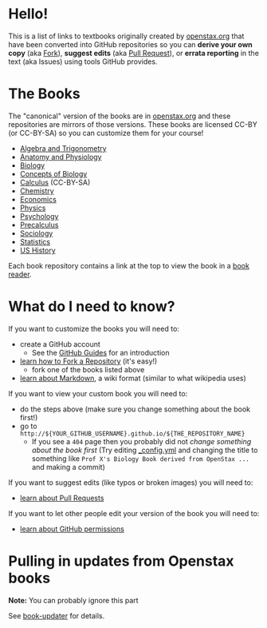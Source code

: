# Hello!

This is a list of links to textbooks originally created by [openstax.org](http://openstax.org) that have been converted into GitHub repositories so you can **derive your own copy** (aka [Fork](https://help.github.com/articles/fork-a-repo/)), **suggest edits** (aka [Pull Request](https://help.github.com/articles/proposing-changes-to-a-project-with-pull-requests/)), or **errata reporting** in the text (aka Issues) using tools GitHub provides.

# The Books

The "canonical" version of the books are in [openstax.org](http://openstax.org) and these repositories are mirrors of those versions. These books are licensed CC-BY (or CC-BY-SA) so you can customize them for your course!

- [Algebra and Trigonometry](https://github.com/philschatz/algebra-trigonometry-book)
- [Anatomy and Physiology](https://github.com/philschatz/anatomy-book)
- [Biology](https://github.com/philschatz/biology-book)
- [Concepts of Biology](https://github.com/philschatz/biology-concepts-book)
- [Calculus](https://github.com/philschatz/calculus-book) (CC-BY-SA)
- [Chemistry](https://github.com/philschatz/chemistry-book)
- [Economics](https://github.com/philschatz/economics-book)
- [Physics](https://github.com/philschatz/physics-book)
- [Psychology](https://github.com/philschatz/psychology-book)
- [Precalculus](https://github.com/philschatz/precalculus-book)
- [Sociology](https://github.com/philschatz/sociology-book)
- [Statistics](https://github.com/philschatz/statistics-book)
- [US History](https://github.com/philschatz/us-history-book)

Each book repository contains a link at the top to view the book in a [book reader](http://philschatz.com/books).

# What do I need to know?

If you want to customize the books you will need to:

- create a GitHub account
  - See the [GitHub Guides](https://guides.github.com/) for an introduction
- [learn how to Fork a Repository](https://guides.github.com/activities/forking/) (it's easy!)
  - fork one of the books listed above
- [learn about Markdown](https://guides.github.com/features/mastering-markdown/), a wiki format (similar to what wikipedia uses)

If you want to view your custom book you will need to:

- do the steps above (make sure you change something about the book first!)
- go to `http://${YOUR_GITHUB_USERNAME}.github.io/${THE_REPOSITORY_NAME}`
  - If you see a `404` page then you probably did not _change something about the book first_ (Try editing [_config.yml](./config.yml) and changing the title to something like `Prof X's Biology Book derived from OpenStax ...` and making a commit)

If you want to suggest edits (like typos or broken images) you will need to:

- [learn about Pull Requests](https://help.github.com/articles/proposing-changes-to-a-project-with-pull-requests/)

If you want to let other people edit your version of the book you will need to:

- [learn about GitHub permissions](https://help.github.com/articles/permission-levels-for-a-user-account-repository/)


# Pulling in updates from Openstax books

**Note:** You can probably ignore this part

See [book-updater](https://github.com/philschatz/book-updater) for details.
